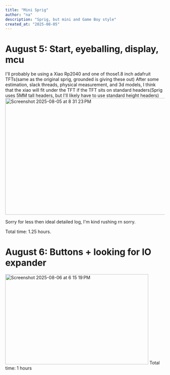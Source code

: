 ```yaml
---
title: "Mini Sprig"
author: "na"
description: "Sprig, but mini and Game Boy style"
created_at: "2025-08-05"
---
```


# August 5: Start, eyeballing, display, mcu
I'll probably be using a Xiao Rp2040 and one of those1.8  inch adafruit TFTs(same as the original sprig, grounded is giving these out)
After some estimation, slack threads, physical measurement, and 3d models, I think that the xiao will fit under the TFT if the TFT sits on standard headers(Sprig uses 5MM tall headers, but I'll likely have to use standard height headers)
<img width="935" height="368" alt="Screenshot 2025-08-05 at 8 31 23 PM" src="https://github.com/user-attachments/assets/e4e50785-1b47-469b-99e8-04eea2b586dd" />

Sorry for less then ideal detailed log, I'm kind rushing rn sorry.

Total time: 1.25 hours.


# August 6: Buttons + looking for IO expander

<img width="452" height="285" alt="Screenshot 2025-08-06 at 6 15 19 PM" src="https://github.com/user-attachments/assets/6ac0195a-beab-49bc-a185-0496dc61ad3c" />
Total time: 1 hours
